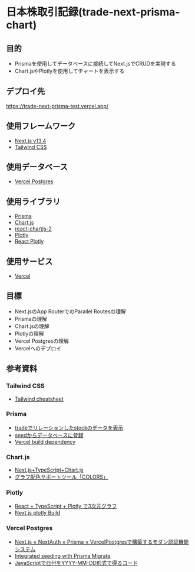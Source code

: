 # 日本株取引記録(trade-next-prisma-chart)

## 目的

- Prismaを使用してデータベースに接続してNext.jsでCRUDを実現する  
- Chart.jsやPlotlyを使用してチャートを表示する

## デプロイ先

https://trade-next-prisma-test.vercel.app/

## 使用フレームワーク

- [Next.js v13.4](https://nextjs.org/docs)
- [Tailwind CSS](https://tailwindcss.com/)

## 使用データベース

- [Vercel Postgres](https://vercel.com/dashboard/stores)

## 使用ライブラリ

- [Prisma](https://www.prisma.io/)
- [Chart.js](https://www.chartjs.org/docs/latest/)
- [react-chartjs-2](https://react-chartjs-2.js.org/)
- [Plotly](https://plotly.com/javascript/)
- [React Plotly](https://plotly.com/javascript/react/)

## 使用サービス

- [Vercel](https://vercel.com/dashboard)

## 目標

- Next.jsのApp RouterでのParallel Routesの理解
- Prismaの理解
- Chart.jsの理解
- Plotlyの理解
- Vercel Postgresの理解
- Vercelへのデプロイ

## 参考資料

### Tailwind CSS

- [Tailwind cheatsheet](https://tailwindcomponents.com/cheatsheet/)

### Prisma

- [tradeでリレーションしたstockのデータを表示](https://zenn.dev/sendokakeru/articles/4d8d9b97d6c1ad)
- [seedからデータベースに登録](https://www.prisma.io/docs/guides/migrate/seed-database#seeding-your-database-with-typescript-or-javascript)
- [Vercel build dependency](https://www.prisma.io/docs/guides/other/troubleshooting-orm/help-articles/vercel-caching-issue)

### Chart.js

- [Next.js+TypeScript+Chart.js](https://zenn.dev/nihashi/articles/1f8a1f828554af)
- [グラフ配色サポートツール「COLORS」](https://colors.design4u.jp/)

### Plotly

- [React + TypeScript + Plotly で3次元グラフ](https://qiita.com/aktr996/items/f3483c9fc17cf0ad3c10)
- [Next.js plotly Build](https://github.com/plotly/react-plotly.js/issues/272#issuecomment-1328283528)

### Vercel Postgres

- [Next.js × NextAuth × Prisma × VercelPostgresで構築するモダン認証機能システム](https://zenn.dev/arsaga/articles/3f5bce7c904ebe)
- [Integrated seeding with Prisma Migrate](https://www.prisma.io/docs/guides/migrate/seed-database#integrated-seeding-with-prisma-migrate)
- [JavaScriptで日付をYYYY-MM-DD形式で得るコード](https://www.ey-office.com/blog_archive/2023/04/18/short-code-to-get-todays-date-in-yyyy-mm-dd-format-in-javascript/)
